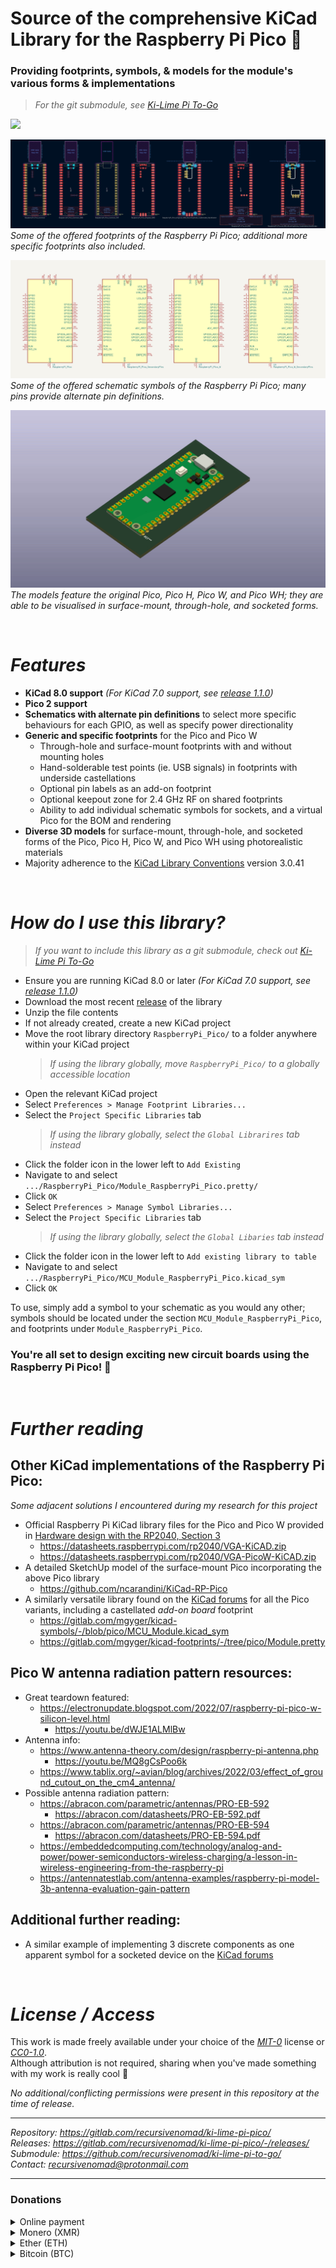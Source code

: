 **Source of the comprehensive KiCad Library for the Raspberry Pi Pico** 🥧
==========================================================================

### Providing footprints, symbols, & models for the module's various forms & implementations

> *For the git submodule, see [Ki-Lime Pi To-Go][URL-Submodule]*


[![](../../../gitlab-redirect/raw/main/redirect.png)][URL-Repository]


![Image of many available Raspberry Pi Pico footprint variations](./_md-assets/images/footprints.png "Raspberry Pi Pico KiCad footprint variations")  
*Some of the offered footprints of the Raspberry Pi Pico; additional more specific footprints also included.*

![Image of many available Raspberry Pi Pico schematic variations](./_md-assets/images/schematics.png "Raspberry Pi Pico KiCad schematic variations")  
*Some of the offered schematic symbols of the Raspberry Pi Pico; many pins provide alternate pin definitions.*

![GIF of all available Raspberry Pi Pico 3D model variations](./_md-assets/images/models.gif "Raspberry Pi Pico 3D model variations")  
*The models feature the original Pico, Pico H, Pico W, and Pico WH; they are able to be visualised in surface-mount, through-hole, and socketed forms.*

&nbsp;



***Features***
==============

- **KiCad 8.0 support** *(For KiCad 7.0 support, see [release 1.1.0][URL-Release-7.0-Support])*
- **Pico 2 support**
- **Schematics with alternate pin definitions** to select more specific behaviours for each GPIO, as well as specify power directionality
- **Generic and specific footprints** for the Pico and Pico W
  - Through-hole and surface-mount footprints with and without mounting holes
  - Hand-solderable test points (ie. USB signals) in footprints with underside castellations
  - Optional pin labels as an add-on footprint
  - Optional keepout zone for 2.4 GHz RF on shared footprints
  - Ability to add individual schematic symbols for sockets, and a virtual Pico for the BOM and rendering
- **Diverse 3D models** for surface-mount, through-hole, and socketed forms of the Pico, Pico H, Pico W, and Pico WH using photorealistic materials
- Majority adherence to the [KiCad Library Conventions][URL-KLC] version 3.0.41

&nbsp;



***How do I use this library?***
================================

> *If you want to include this library as a git submodule, check out [Ki-Lime Pi To-Go][URL-Submodule]*

- Ensure you are running KiCad 8.0 or later *(For KiCad 7.0 support, see [release 1.1.0][URL-Release-7.0-Support])*
- Download the most recent [release][URL-Releases] of the library
- Unzip the file contents
- If not already created, create a new KiCad project
- Move the root library directory `RaspberryPi_Pico/` to a folder anywhere within your KiCad project
  > *If using the library globally, move `RaspberryPi_Pico/` to a globally accessible location*
- Open the relevant KiCad project
- Select `Preferences > Manage Footprint Libraries...`
- Select the `Project Specific Libraries` tab
  > *If using the library globally, select the `Global Librarires` tab instead*
- Click the folder icon in the lower left to `Add Existing`
- Navigate to and select `.../RaspberryPi_Pico/Module_RaspberryPi_Pico.pretty/`
- Click `OK`
- Select `Preferences > Manage Symbol Libraries...`
- Select the `Project Specific Libraries` tab
  > *If using the library globally, select the `Global Libaries` tab instead*
- Click the folder icon in the lower left to `Add existing library to table`
- Navigate to and select `.../RaspberryPi_Pico/MCU_Module_RaspberryPi_Pico.kicad_sym`
- Click `OK`

To use, simply add a symbol to your schematic as you would any other; symbols should be located under the section `MCU_Module_RaspberryPi_Pico`, and footprints under `Module_RaspberryPi_Pico`.

### **You're all set to design exciting new circuit boards using the Raspberry Pi Pico! 🎉**

&nbsp;



***Further reading***
=====================

## Other KiCad implementations of the Raspberry Pi Pico:

*Some adjacent solutions I encountered during my research for this project*

- Official Raspberry Pi KiCad library files for the Pico and Pico W provided in [Hardware design with the RP2040, Section 3][URL-Official-Example]
    - <https://datasheets.raspberrypi.com/rp2040/VGA-KiCAD.zip>
    - <https://datasheets.raspberrypi.com/rp2040/VGA-PicoW-KiCAD.zip>
- A detailed SketchUp model of the surface-mount Pico incorporating the above Pico library
  - <https://github.com/ncarandini/KiCad-RP-Pico>
- A similarly versatile library found on the [KiCad forums][URL-KiCad-Forums-mgyger] for all the Pico variants, including a castellated *add-on board* footprint
  - <https://gitlab.com/mgyger/kicad-symbols/-/blob/pico/MCU_Module.kicad_sym>
  - <https://gitlab.com/mgyger/kicad-footprints/-/tree/pico/Module.pretty>

## Pico W antenna radiation pattern resources:

- Great teardown featured:
  - <https://electronupdate.blogspot.com/2022/07/raspberry-pi-pico-w-silicon-level.html>
    - <https://youtu.be/dWJE1ALMlBw>
- Antenna info:
  - <https://www.antenna-theory.com/design/raspberry-pi-antenna.php>
    - <https://youtu.be/MQ8gCsPoo6k>
  - <https://www.tablix.org/~avian/blog/archives/2022/03/effect_of_ground_cutout_on_the_cm4_antenna/>
- Possible antenna radiation pattern:
  - <https://abracon.com/parametric/antennas/PRO-EB-592>
    - <https://abracon.com/datasheets/PRO-EB-592.pdf>
  - <https://abracon.com/parametric/antennas/PRO-EB-594>
    - <https://abracon.com/datasheets/PRO-EB-594.pdf>
  - <https://embeddedcomputing.com/technology/analog-and-power/power-semiconductors-wireless-charging/a-lesson-in-wireless-engineering-from-the-raspberry-pi>
  - <https://antennatestlab.com/antenna-examples/raspberry-pi-model-3b-antenna-evaluation-gain-pattern>

## Additional further reading:

- A similar example of implementing 3 discrete components as one apparent symbol for a socketed device on the [KiCad forums][URL-KiCad-Forums-cdwilson]

&nbsp;



***License / Access***
======================

This work is made freely available under your choice of the [*MIT-0*](./LICENSE.txt) license or [*CC0-1.0*][URL-CC0].  
Although attribution is not required, sharing when you've made something with my work is really cool 💖

*No additional/conflicting permissions were present in this repository at the time of release.*

----------------------

*Repository: <https://gitlab.com/recursivenomad/ki-lime-pi-pico/>*  
*Releases: <https://gitlab.com/recursivenomad/ki-lime-pi-pico/-/releases/>*  
*Submodule: <https://github.com/recursivenomad/ki-lime-pi-to-go/>*  
*Contact: <recursivenomad@protonmail.com>*

----------------------



### Donations



<details><summary> Online payment </summary>

  > &nbsp;  
  > The following online payments are processed through Stripe:
  >
  > [!["Liberapay" button with the Liberapay logo](./_md-assets/images/donation-icons/button-liberapay.png)][URL-Liberapay-Donate]
  > ~ *Gifts recurring unconditional donations and reduces fees (via Liberapay)*
  >
  > [!["Donate" button with a hand offering a heart](./_md-assets/images/donation-icons/button-donate.png)][URL-Donate]
  > ~ *Gifts an unconditional donation*
  >
  > [!["Sponsor" button with shaking hands](./_md-assets/images/donation-icons/button-sponsor.png)][URL-Sponsor]
  > ~ *Sends a donation specifically to support open-source development*
  >
  > [!["Pledge" button with shaking hands surrounded by rotating arrows](./_md-assets/images/donation-icons/button-pledge.png)][URL-Pledge]
  > ~ *Sets up a recurring donation to support open-source development*  
  > &nbsp;

</details>



<details><summary> Monero (XMR) </summary>

  > *Unconditional donations*  
  > [`monero:`][URI-Monero-Donate]![](./)`8Bhyeo232EVDiK7aRSzHGRC28RZ1H6FL55V6CVyCVtxdDRQXHk8btPU8Wr5G8K3AWgaK19JfYbshKfHWqc177jwtCtCSaz1`
  >
  > *Donations specifically to support open-source development*  
  > [`monero:`][URI-Monero-Sponsor]![](./)`84FR721bYUHGY2SHWWBe5hHSmJqp11dX32j6wM6h8oWL3UczEMqC2X58StfNG8JC3NKSWas1W17YL3qPCJSsPuVh2eMGctS`

</details>



<details><summary> Ether (ETH) </summary>

  > *Unconditional donations*  
  > [`ethereum:`][URI-Ether-Donate]![](./)`0xD1b824f2Ec3D609e816B04A301124129602A5238`
  >
  > *Donations specifically to support open-source development*  
  > [`ethereum:`][URI-Ether-Sponsor]![](./)`0x3DFbbc82329c74846fe2ce3bfE4BCB660A1968f2`

</details>



<details><summary> Bitcoin (BTC) </summary>

  > *Unconditional donations*  
  > [`bitcoin:`][URI-Bitcoin-Donate]![](./)`bc1qadq5kyuuc7etgu5ywlygnaepqhzgc2u7gxkze2`
  >
  > *Donations specifically to support open-source development*  
  > [`bitcoin:`][URI-Bitcoin-Sponsor]![](./)`bc1q2pffcm4xxkp59mz5y0ea52lw5gk408dfglsgns`

</details>



[URL-Liberapay-Donate]: <https://liberapay.com/recursivenomad/donate>
"Gift recurring unconditional donations with reduced fees
(Stripe via Liberapay)"

[URL-Donate]: <https://donate.stripe.com/dR6dSU1PueevgKY4gs>
"Gift an unconditional donation
(via Stripe)"

[URL-Sponsor]: <https://donate.stripe.com/4gw9CE9hW8UbeCQcN2>
"Send a donation to support open-source development
(via Stripe)"

[URL-Pledge]: <https://buy.stripe.com/dR64ikgKofizeCQeVe>
"Set up a recurring donation to support open-source development
(via Stripe)"

[URI-Monero-Donate]: <monero:8Bhyeo232EVDiK7aRSzHGRC28RZ1H6FL55V6CVyCVtxdDRQXHk8btPU8Wr5G8K3AWgaK19JfYbshKfHWqc177jwtCtCSaz1?recipient_name=recursivenomad&tx_description=Donation> "Donate with Monero"
[URI-Monero-Sponsor]: <monero:84FR721bYUHGY2SHWWBe5hHSmJqp11dX32j6wM6h8oWL3UczEMqC2X58StfNG8JC3NKSWas1W17YL3qPCJSsPuVh2eMGctS?recipient_name=recursivenomad&tx_description=Sponsoring%20open-source%20development> "Sponsor with Monero"
[URI-Ether-Donate]: <ethereum:0xD1b824f2Ec3D609e816B04A301124129602A5238> "Donate with Ether"
[URI-Ether-Sponsor]: <ethereum:0x3DFbbc82329c74846fe2ce3bfE4BCB660A1968f2> "Sponsor with Ether"
[URI-Bitcoin-Donate]: <bitcoin:bc1qadq5kyuuc7etgu5ywlygnaepqhzgc2u7gxkze2?label=recursivenomad&message=Donation> "Donate with Bitcoin"
[URI-Bitcoin-Sponsor]: <bitcoin:bc1q2pffcm4xxkp59mz5y0ea52lw5gk408dfglsgns?label=recursivenomad&message=Sponsoring%20open-source%20development> "Sponsor with Bitcoin"






[URL-MIT-0]: <https://opensource.org/license/mit-0/>
[URL-CC0]: <https://creativecommons.org/publicdomain/zero/1.0/>

[URL-Repository]: <https://gitlab.com/recursivenomad/ki-lime-pi-pico/>
[URL-Releases]: <https://gitlab.com/recursivenomad/ki-lime-pi-pico/-/releases/>
[URL-Release-7.0-Support]: <https://gitlab.com/recursivenomad/ki-lime-pi-pico/-/releases/1.1.0>
[URL-Submodule]: <https://github.com/recursivenomad/ki-lime-pi-to-go>

[URL-KiCad-Forums-cdwilson]: <https://forum.kicad.info/t/21104>
[URL-KiCad-Forums-mgyger]: <https://forum.kicad.info/t/35844/12>
[URL-KLC]: <https://klc.kicad.org/>
[URL-Official-Example]: <https://datasheets.raspberrypi.com/rp2040/hardware-design-with-rp2040.pdf#page=15>
